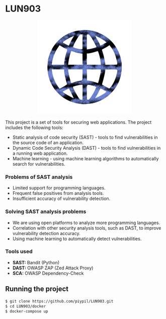 # LUN903

<p align="center">
	<img src="/frontend/src/assets/images/logo_page.png" height="300px"/>
</p>

This project is a set of tools for securing web applications. The project includes the following tools:
- Static analysis of code security (SAST) - tools to find vulnerabilities in the source code of an application.
- Dynamic Code Security Analysis (DAST) - tools to find vulnerabilities in a running web application.
- Machine learning - using machine learning algorithms to automatically search for vulnerabilities.

### Problems of SAST analysis
- Limited support for programming languages.
- Frequent false positives from analysis tools.
- Insufficient accuracy of vulnerability detection.

### Solving SAST analysis problems
- We are using open platforms to analyze more programming languages.
- Correlation with other security analysis tools, such as DAST, to improve vulnerability detection accuracy.
- Using machine learning to automatically detect vulnerabilities.

### Tools used
- **SAST:** Bandit (Python)
- **DAST:** OWASP ZAP (Zed Attack Proxy)
- **SCA:** OWASP Dependency-Check

## Running the project

    $ git clone https://github.com/piypil/LUN903.git
    $ cd LUN903/docker
    $ docker-compose up

